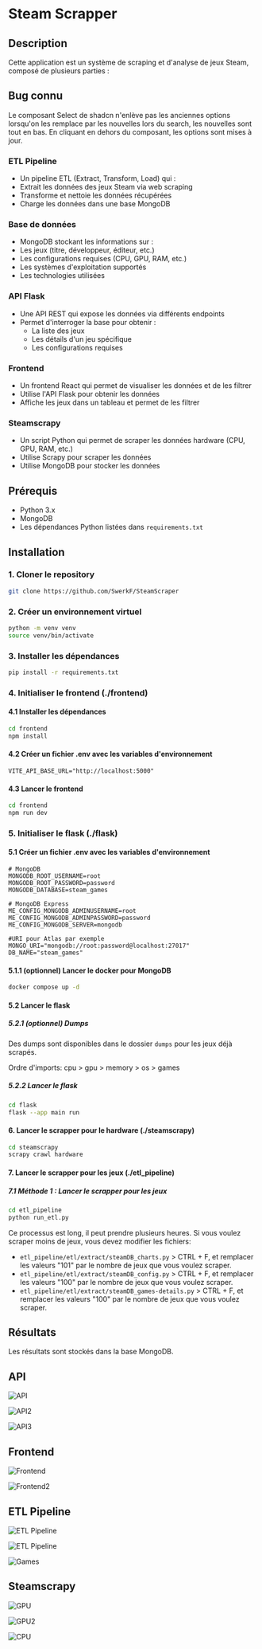 # Steam Scrapper

## Description

Cette application est un système de scraping et d'analyse de jeux Steam, composé de plusieurs parties :

## Bug connu

Le composant Select de shadcn n'enlève pas les anciennes options lorsqu'on les remplace par les nouvelles lors du search, les nouvelles sont tout en bas. En cliquant en dehors du composant, les options sont mises à jour.

### ETL Pipeline

- Un pipeline ETL (Extract, Transform, Load) qui :
- Extrait les données des jeux Steam via web scraping
- Transforme et nettoie les données récupérées
- Charge les données dans une base MongoDB

### Base de données

- MongoDB stockant les informations sur :
- Les jeux (titre, développeur, éditeur, etc.)
- Les configurations requises (CPU, GPU, RAM, etc.)
- Les systèmes d'exploitation supportés
- Les technologies utilisées

### API Flask

- Une API REST qui expose les données via différents endpoints
- Permet d'interroger la base pour obtenir :
  - La liste des jeux
  - Les détails d'un jeu spécifique
  - Les configurations requises

### Frontend

- Un frontend React qui permet de visualiser les données et de les filtrer
- Utilise l'API Flask pour obtenir les données
- Affiche les jeux dans un tableau et permet de les filtrer

### Steamscrapy

- Un script Python qui permet de scraper les données hardware (CPU, GPU, RAM, etc.)
- Utilise Scrapy pour scraper les données
- Utilise MongoDB pour stocker les données

## Prérequis

- Python 3.x
- MongoDB
- Les dépendances Python listées dans `requirements.txt`

## Installation

### 1. Cloner le repository

```sh
git clone https://github.com/SwerkF/SteamScraper
```

### 2. Créer un environnement virtuel

```sh
python -m venv venv
source venv/bin/activate
```

### 3. Installer les dépendances

```sh
pip install -r requirements.txt
```

### 4. Initialiser le frontend (./frontend)

#### 4.1 Installer les dépendances

```sh
cd frontend
npm install
```

#### 4.2 Créer un fichier .env avec les variables d'environnement

```env
VITE_API_BASE_URL="http://localhost:5000"
```

#### 4.3 Lancer le frontend

```sh
cd frontend
npm run dev
```

### 5. Initialiser le flask (./flask)

#### 5.1 Créer un fichier .env avec les variables d'environnement

```env
# MongoDB
MONGODB_ROOT_USERNAME=root
MONGODB_ROOT_PASSWORD=password
MONGODB_DATABASE=steam_games

# MongoDB Express
ME_CONFIG_MONGODB_ADMINUSERNAME=root
ME_CONFIG_MONGODB_ADMINPASSWORD=password
ME_CONFIG_MONGODB_SERVER=mongodb

#URI pour Atlas par exemple
MONGO_URI="mongodb://root:password@localhost:27017"
DB_NAME="steam_games"
```

#### 5.1.1 (optionnel) Lancer le docker pour MongoDB

```sh
docker compose up -d
```

#### 5.2 Lancer le flask

##### 5.2.1 (optionnel) Dumps

Des dumps sont disponibles dans le dossier `dumps` pour les jeux déjà scrapés.

Ordre d'imports: cpu > gpu > memory > os > games

##### 5.2.2 Lancer le flask

```sh
cd flask
flask --app main run
```

#### 6. Lancer le scrapper pour le hardware (./steamscrapy)

```sh
cd steamscrapy
scrapy crawl hardware
```

#### 7. Lancer le scrapper pour les jeux (./etl_pipeline)

##### 7.1 Méthode 1 : Lancer le scrapper pour les jeux

```sh
cd etl_pipeline
python run_etl.py
```

Ce processus est long, il peut prendre plusieurs heures. Si vous voulez scraper moins de jeux, vous devez modifier les fichiers:

- `etl_pipeline/etl/extract/steamDB_charts.py` > CTRL + F, et remplacer les valeurs "101" par le nombre de jeux que vous voulez scraper.
- `etl_pipeline/etl/extract/steamDB_config.py` > CTRL + F, et remplacer les valeurs "100" par le nombre de jeux que vous voulez scraper.
- `etl_pipeline/etl/extract/steamDB_games-details.py` > CTRL + F, et remplacer les valeurs "100" par le nombre de jeux que vous voulez scraper.

## Résultats

Les résultats sont stockés dans la base MongoDB.

## API

![API](./images/api.png)

![API2](./images/api-2.png)

![API3](./images/api-3.png)

## Frontend

![Frontend](./images/frontend.png)

![Frontend2](./images/frontend-2.png)

## ETL Pipeline

![ETL Pipeline](./images/scraping-games.png)

![ETL Pipeline](./images/scraping-games-details.png)

![Games](./images/game.png)

## Steamscrapy

![GPU](./images/gpu.png)

![GPU2](./images/gpus.png)

![CPU](./images/cpu.png)
